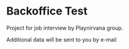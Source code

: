 # Backoffice Test

Project for job interview by Playnirvana group.

Additional data will be sent to you by e-mail
